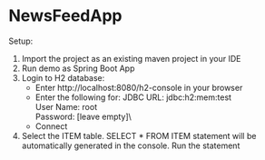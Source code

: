 # NewsFeedApp

Setup:

1. Import the project as an existing maven project in your IDE
2. Run demo as Spring Boot App
3. Login to H2 database:
	- Enter http://localhost:8080/h2-console in your browser
	- Enter the following for:
		JDBC URL: jdbc:h2:mem:test\
		User Name: root\
		Password: [leave empty]\
	- Connect
4. Select the ITEM table. SELECT * FROM ITEM statement will be automatically generated in the console. Run the statement
